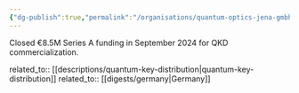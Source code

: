 ```yaml
---
{"dg-publish":true,"permalink":"/organisations/quantum-optics-jena-gmbh/","title":"Quantum Optics Jena GmbH"}
---
```



Closed €8.5M Series A funding in September 2024 for QKD commercialization.

related_to:: [[descriptions/quantum-key-distribution\|quantum-key-distribution]]
related_to:: [[digests/germany\|Germany]]
